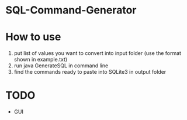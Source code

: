 ﻿# SQL-Command-Generator

# How to use
1) put list of values you want to convert into input folder (use the format shown in example.txt)
2) run java GenerateSQL in command line
3) find the commands ready to paste into SQLite3 in output folder  

# TODO
- GUI
